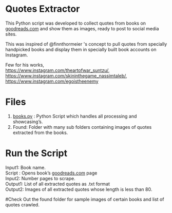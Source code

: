 

<h1 id="quotes-extractor">Quotes Extractor</h1>
<p>This Python script was developed to collect quotes from books on <a href="http://goodreads.com">goodreads.com</a> and show them as images, ready to post to social media sites.</p>
<p>This was inspired of @finnthormeier 's concept to pull quotes from specially handpicked books and display them in specially built book accounts on Instagram.</p>
<p>Few for his works,<br>
<a href="https://www.instagram.com/theartofwar_suntzu/">https://www.instagram.com/theartofwar_suntzu/</a>, <a href="https://www.instagram.com/skininthegame_nassimtaleb/">https://www.instagram.com/skininthegame_nassimtaleb/</a>, <a href="https://www.instagram.com/egoistheenemy">https://www.instagram.com/egoistheenemy</a></p>
<h1 id="files">Files</h1>
<ol>
<li><a href="http://books.py">books.py</a> : Python Script which handles all processing and showcasing’s.</li>
<li>Found: Folder with many sub folders containing images of quotes extracted from the  	books.</li>
</ol>
<h1 id="run-the-script">Run the Script</h1>
<p>Input1: Book name.<br>
Script : Opens book’s <a href="http://goodreads.com">goodreads.com</a> page<br>
Input2: Number pages to scrape.<br>
Output1: List of all extracted quotes as .txt format<br>
Output2: Images of all extracted quotes whose length is less than  80.</p>
<p>#Check Out the found folder for sample images of certain books and list of quotes crawled.</p>

